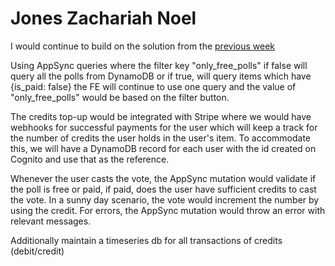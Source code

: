 # Jones Zachariah Noel

I would continue to build on the solution from the [previous week](https://www.linkedin.com/feed/update/urn:li:activity:7015449163140116480?commentUrn=urn%3Ali%3Acomment%3A%28activity%3A7015449163140116480%2C7015578361364197376%29)

Using AppSync queries where the filter key "only_free_polls" if false will query all the polls from DynamoDB or if true, will query items which have {is_paid: false} the FE will continue to use one query and the value of "only_free_polls" would be based on the filter button.

The credits top-up would be integrated with Stripe where we would have webhooks for successful payments for the user which will keep a track for the number of credits the user holds in the user's item. To accommodate this, we will have a DynamoDB record for each user with the id created on Cognito and use that as the reference.

Whenever the user casts the vote, the AppSync mutation would validate if the poll is free or paid, if paid, does the user have sufficient credits to cast the vote. In a sunny day scenario, the vote would increment the number by using the credit. For errors, the AppSync mutation would throw an error with relevant messages.

Additionally maintain a timeseries db for all transactions of credits (debit/credit)

